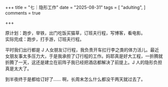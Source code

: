 +++
title = "七｜隐形工作"
date = "2025-08-31"
tags = [
    "adulting",
]
comments = true

+++

原计划：跑步，举铁，出门吃饭买猫草，订班夫行程，写博客，看电影。\
实际完成：跑步，打手游，订班夫行程。

平时我们出行都是 J 人女朋友订行程，我负责开车扛行李之类的体力活儿。最近女朋友事太多压力大，于是我承担了订行程的工作。妈耶真是好大工程，一折腾就折腾了一天，这还是建立在前阵子我已经把酒店都解决了前提上。J 人的隐形负担真是太大了。

到半夜终于是都给订好了…… 啊，长周末怎么什么都没干两天就过去了。